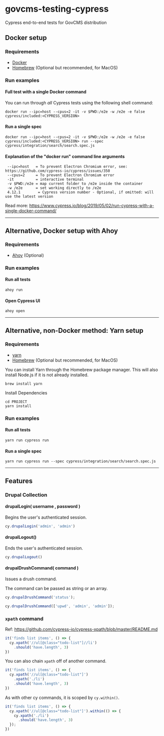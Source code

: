 # govcms-testing-cypress

Cypress end-to-end tests for GovCMS distribution

## Docker setup

### Requirements
* [Docker](https://docs.docker.com/install/)
* [Homebrew](https://brew.sh/) (Optional but recommended, for MacOS)

### Run examples

#### Full test with a single Docker command
You can run through _all_ Cypress tests using the following shell command:
```
docker run --ipc=host --cpus=2 -it -v $PWD:/e2e -w /e2e -e false cypress/included:<CYPRESS_VERSION>
```

#### Run a single spec
```
docker run --ipc=host --cpus=2 -it -v $PWD:/e2e -w /e2e -e false cypress/included:<CYPRESS_VERSION> run --spec cypress/integration/search/search.spec.js
```

#### Explanation of the "docker run" command line arguments
```
 --ipc=host   = To prevent Electron Chromium error, see: https://github.com/cypress-io/cypress/issues/350
 --cpus=2     = To prevent Electron Chromium error
 -it          = interactive terminal
 -v $PWD:/e2e = map current folder to /e2e inside the container
 -w /e2e      = set working directly to /e2e
 4.12.1        = Cypress version number - Optional, if omitted: will use the latest version
 ```

Read more: https://www.cypress.io/blog/2019/05/02/run-cypress-with-a-single-docker-command/

---

## Alternative, Docker setup with Ahoy

### Requirements
* [Ahoy](https://github.com/ahoy-cli/ahoy) (Optional)

### Run examples

#### Run all tests
```
ahoy run
```

#### Open Cypress UI
```
ahoy open
```

---

## Alternative, non-Docker method: Yarn setup

### Requirements
* [yarn](https://yarnpkg.com/en/)
* [Homebrew](https://brew.sh/) (Optional but recommended, for MacOS)

You can install Yarn through the Homebrew package manager. This will also install Node.js if it is not already installed.

```
brew install yarn
```

Install Dependencies

```
cd PROJECT
yarn install
```

### Run examples

#### Run all tests
```
yarn run cypress run
```

#### Run a single spec
```
yarn run cypress run --spec cypress/integration/search/search.spec.js
```

---

## Features

### Drupal Collection

#### drupalLogin( username , password )
Begins the user's authenticated session.
```JavaScript
cy.drupalLogin('admin', 'admin')
```

#### drupalLogout()
Ends the user's authenticated session.
```JavaScript
cy.drupalLogout()
```

#### drupalDrushCommand( command )
Issues a drush command.

The command can be passed as string or an array.
```JavaScript
cy.drupalDrushCommand('status');

cy.drupalDrushCommand(['upwd', 'admin', 'admin']);
```

### `xpath` command

Ref: https://github.com/cypress-io/cypress-xpath/blob/master/README.md

```js
it('finds list items', () => {
  cy.xpath('//ul[@class="todo-list"]//li')
    .should('have.length', 3)
})
```

You can also chain `xpath` off of another command.

```js
it('finds list items', () => {
  cy.xpath('//ul[@class="todo-list"]')
    .xpath('./li')
    .should('have.length', 3)
})
```

As with other cy commands, it is scoped by `cy.within()`.

```js
it('finds list items', () => {
  cy.xpath('//ul[@class="todo-list"]').within(() => {
    cy.xpath('./li')
      .should('have.length', 3)
  });
})
```
